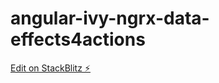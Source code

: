 # angular-ivy-ngrx-data-effects4actions

[Edit on StackBlitz ⚡️](https://stackblitz.com/edit/angular-ivy-ngrx-data-effects4actions)
